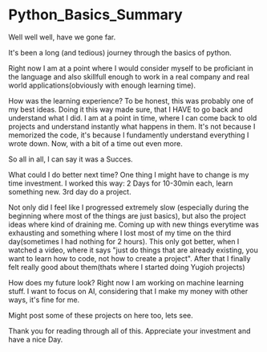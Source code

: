 # Python_Basics_Summary

Well well well, have we gone far.

It's been a long (and tedious) journey through the basics of python.

Right now I am at a point where I would consider myself to be proficiant in the language and also skillfull enough to work in a real company and real world applications(obviously with enough learning time).

How was the learning experience?
To be honest, this was probably one of my best ideas.
Doing it this way made sure, that I HAVE to go back and understand what I did. I am at a point in time, where I can come back to old projects and understand instantly what happens in them.
It's not because I memorized the code, it's because I fundamently understand everything I wrote down. Now, with a bit of a time out even more. 

So all in all, I can say it was a Succes.

What could I do better next time?
One thing I might have to change is my time investment.
I worked this way:
2 Days for 10-30min each, learn something new.
3rd day do a project.

Not only did I feel like I progressed extremely slow (especially during the beginning where most of the things are just basics), but also the project ideas where kind of draining me.
Coming up with new things everytime was exhausting and something where I lost most of my time on the third day(sometimes I had nothing for 2 hours). This only got better, when I watched a video, where it says "just do things that are already existing, you want to learn how to code, not how to create a project". After that I finally felt really good about them(thats where I started doing Yugioh projects)


How does my future look?
Right now I am working on machine learning stuff.
I want to focus on AI, considering that I make my money with other ways, it's fine for me.

Might post some of these projects on here too, lets see.

Thank you for reading through all of this. 
Appreciate your investment and have a nice Day.

